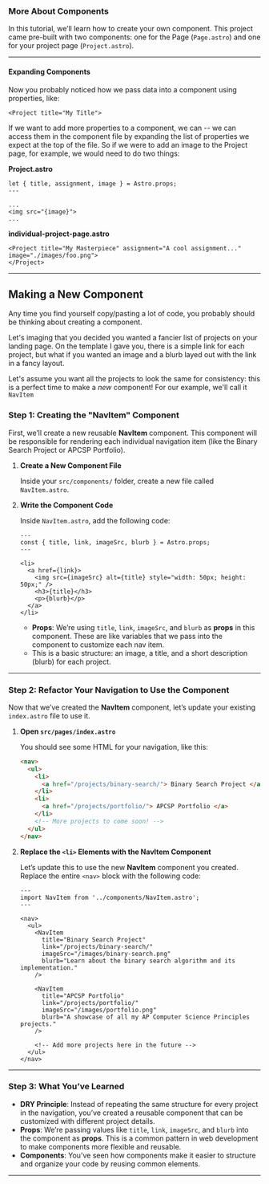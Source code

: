 ### More About Components

In this tutorial, we’ll learn how to create your own component. This project came pre-built with
two components: one for the Page (`Page.astro`) and one for your project page (`Project.astro`).

---
#### Expanding Components

Now you probably noticed how we pass data into a component using properties, like:

`<Project title="My Title">`

If we want to add more properties to a component, we can -- we can access them in the component
file by expanding the list of properties we expect at the top of the file. So if we were to add
an image to the Project page, for example, we would need to do two things:

**Project.astro**

```astro
let { title, assignment, image } = Astro.props;
---

...
<img src="{image}">
...
```

**individual-project-page.astro**

```astro
<Project title="My Masterpiece" assignment="A cool assignment..." image="./images/foo.png">
</Project>
```

---

## Making a New Component

Any time you find yourself copy/pasting a lot of code, you probably should be thinking about creating a component.

Let's imaging that you decided you wanted a fancier list of projects on your landing page. On the template I gave you, there is a simple link for each project, but what if you wanted an image and a blurb layed out with the link in a fancy layout.

Let's assume you want all the projects to look the same for consistency: this is a perfect time to make a *new* component! For our example, we'll call it `NavItem`

### Step 1: Creating the "NavItem" Component

First, we’ll create a new reusable **NavItem** component. This component will be responsible for rendering each individual navigation item (like the Binary Search Project or APCSP Portfolio).

1. **Create a New Component File**

   Inside your `src/components/` folder, create a new file called `NavItem.astro`.

2. **Write the Component Code**

   Inside `NavItem.astro`, add the following code:

   ```astro
   ---
   const { title, link, imageSrc, blurb } = Astro.props;
   ---

   <li>
     <a href={link}>
       <img src={imageSrc} alt={title} style="width: 50px; height: 50px;" />
       <h3>{title}</h3>
       <p>{blurb}</p>
     </a>
   </li>
   ```

   - **Props**: We’re using `title`, `link`, `imageSrc`, and `blurb` as **props** in this component. These are like variables that we pass into the component to customize each nav item.
   - This is a basic structure: an image, a title, and a short description (blurb) for each project.

---

### Step 2: Refactor Your Navigation to Use the Component

Now that we’ve created the **NavItem** component, let’s update your existing `index.astro` file to use it.

1. **Open `src/pages/index.astro`**

   You should see some HTML for your navigation, like this:

   ```html
   <nav>
     <ul>
       <li>
         <a href="/projects/binary-search/"> Binary Search Project </a>
       </li>
       <li>
         <a href="/projects/portfolio/"> APCSP Portfolio </a>
       </li>
       <!-- More projects to come soon! -->
     </ul>
   </nav>
   ```

2. **Replace the `<li>` Elements with the NavItem Component**

   Let’s update this to use the new **NavItem** component you created. Replace the entire `<nav>` block with the following code:

   ```astro
   ---
   import NavItem from '../components/NavItem.astro';
   ---

   <nav>
     <ul>
       <NavItem
         title="Binary Search Project"
         link="/projects/binary-search/"
         imageSrc="/images/binary-search.png"
         blurb="Learn about the binary search algorithm and its implementation."
       />

       <NavItem
         title="APCSP Portfolio"
         link="/projects/portfolio/"
         imageSrc="/images/portfolio.png"
         blurb="A showcase of all my AP Computer Science Principles projects."
       />

       <!-- Add more projects here in the future -->
     </ul>
   </nav>
   ```

---

### Step 3: What You’ve Learned

- **DRY Principle**: Instead of repeating the same structure for every project in the navigation, you’ve created a reusable component that can be customized with different project details.
- **Props**: We’re passing values like `title`, `link`, `imageSrc`, and `blurb` into the component as **props**. This is a common pattern in web development to make components more flexible and reusable.
- **Components**: You’ve seen how components make it easier to structure and organize your code by reusing common elements.

---

